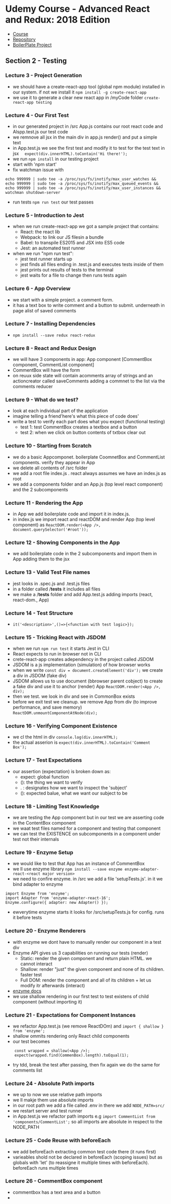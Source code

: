 # Udemy Course - Advanced React and Redux: 2018 Edition

* [Course](https://www.udemy.com/react-redux-tutorial/learn/v4/overview)
* [Repository](https://github.com/StephenGrider/AdvancedReduxCode)
* [BoilerPlate Project](https://github.com/StephenGrider/ReduxSimpleStarter)

## Section 2 - Testing

### Lecture 3 - Project Generation

* we should have a create-react-app tool (global npm module) installed in our system. if not we install it `npm install -g create-react-app`
* we use it to generate a clear new react app in /myCode folder `create-react-app testing`

### Lecture 4 - Our First Test

* in our generated project in /src App.js contains our root react code and Alspp.test.js our test code
* we remnove all jsx in the main div in app.js render() and put a simple text
* in App.test.js we see the first test and modify it to test for the test text in jsx `  expect(div.innerHTML).toContain('Hi there!');`
* we run `npm install` in our testing project
* start with 'npm start'
* fix watchman issue with
```
echo 999999 | sudo tee -a /proc/sys/fs/inotify/max_user_watches && 
echo 999999 | sudo tee -a /proc/sys/fs/inotify/max_queued_events && 
echo 999999 | sudo tee -a /proc/sys/fs/inotify/max_user_instances && 
watchman shutdown-server
```

* run tests `npm run test` our test passes

### Lecture 5 - Introduction to Jest

* when we run create-react-app we got a sample project that contains:
	* React: the react lib
	* Webpack: to link our JS filesin a bundle
	* Babel: to transpile ES2015 and JSX into ES5 code
	* Jest: an automated test runner
* when we run "npm run test":
	* jest test runner starts up
	* jest finds all files ending in .test.js and executes tests inside of them
	* jest prints out results of tests to the terminal
	* jest waits for a file to change then runs tests again

### Lecture 6 - App Overview

* we start with a simple project. a comment form.
* it has a text box to write comment and a button to submit. underneath in page alist of saved comments

### Lecture 7 - Installing Dependencies

* `npm install --save redux react-redux`

### Lecture 8 - React and Redux Design

* we will have 3 components in app: App component [CommentBox component, CommentList component]
* CommentBox will have the form
* on reuux side state will contain acomments array of strings and an actioncreator called saveComments adding a commnet to the list via the comments reducer

### Lecture 9 - What do we test?

* look at each individual part of the application
* imagine telling a friend'here's what this piece of code does'
* write a test to verify each part does what you expect (functional testing)
	* test 1: test CommentBox creates a textbox and a button
	* test 2: when we click on button contents of txtbox clear out

### Lecture 10 - Starting from Scratch

* we do a basic Appcomponet. boilerplate CoomnetBox and CommentList components. verify they appear in App
* we delete all contents of /src folder
* we add a root file index.js . react always assumes we have an index.js as root
* we add a components folder and an App.js (top level react component) and the 2 subcomponents

### Lecture 11 - Rendering the App

* in App we add boilerplate code and import it in index.js.
* in index.js we import react and reactDOM and render App (top level component) as `ReactDOM.render(<App />, document.querySelector('#root'));`

### Lecture 12 - Showing Components in the App

* we add boilerplate code in the 2 subcomponents and import them in App adding them to the jsx

### Lecture 13 - Valid Test File names

* jest looks in .spec.js and .test.js files
* in a folder called /__tests__ it includes all files
* we make a /__tests__ folder and add App.test.js adding imports (react, react-dom., App)

### Lecture 14 - Test Structure

* `it('<description>',()=>{<function with test logic>});`

### Lecture 15 - Tricking React with JSDOM

* when we run `npm run test` it starts Jest in CLI
* React expects to run in  browser not in CLI
* crete-react-app creates adependency in the project called JSDOM
* JSDOM is a js implementation (simulation) of how browser works
* when we write `const div = document.createElement('div');` we create a div in JSDOM (fake div)
* JSDOM allows us to use document (bbrowser parent cobject) to create a fake div and use it to anchor (render) App `ReactDOM.render(<App />, div);`
* then we test. we look in div and see in CommonBox exists
* before we exit test we cleanup. we remove App from div (to improve performance, and save memory) `ReactDOM.unmountComponentAtNode(div);`

### Lecture 16 - Verifying Component Existence

* we cl the html in div `console.log(div.innerHTML);`
* the actual asserion is `expect(div.innerHTML).toContain('Comment Box');`

### Lecture 17 - Test Expectations

* our assertion (expectation) is broken down as:
	* expect: global function
	* (<value that we are inpecting>): the thing we want to verify
	* .<matcher statement> : designates how we want to inspect the 'subject'	
	* (<value that we expect to see>): expected balue, what we want our subject to be

### Lecture 18 - Limiting Test Knowledge

* we are testing the App component but in our test we are asserting code in the ContentBox component
* we waat test files named for a component and testing that component
* we can test the EXISTENCE on subcomponents in a component under test not their internals

### Lecture 19 - Enzyme Setup

* we would like to test that App has an instance of CommentBox
* we ll use enzyme library `npm install --save enzyme enzyme-adapter-react-<react major version>`
* we need to confire enzyme. in /src we add a file 'setupTests.js'. in it we bind adapter to enzyme
```
import Enzyme from 'enzyme';
import Adapter from 'enzyme-adapter-react-16';
Enzyme.configure({ adapter: new Adapter() });
```
* ewverytime enzyme starts it looks for /src/setupTests.js for config. runs it before tests

### Lecture 20 - Enzyme Renderers

* with enzyme we dont have to manually render our component in a test div
* Enzyme API gives us 3 capabilities on running our tests (render)
	* Static: render the given component and return plain HTML. we cannot interact
	* Shallow: render "just" the given component and none of its children. faster test
	* Full DOM: render the component and all of its children + let us modify itr afterwards (interact)
* [enzyme docs](https://airbnb.io/enzyme)
* we use shallow rendering in our first test to test existens of child component (without importing it)

### Lecture 21 - Expectations for Component Instances

* we refactor App.test.js (we remove ReactDOm) and  `import { shallow } from 'enzyme'; `
* shallow ommits rendering only React child components
* our test becomes
```
	const wrapped = shallow(<App />);
	expect(wrapped.find(CommenBox).length).toEqual(1);
```
* try tdd, break the test after passing, then fix again
we do the same for comments list 

### Lecture 24 - Absolute Path imports

* we up to now we use relative path imports
* we ll makje them use absolute imports
* in our root path we add a file called .env in there we add `NODE_PATH=src/`
* we restart server and test runner
* in App.test.js we refactor path imports e.g `import CommentList from 'components/CommentList';` so all imports are absolute in respect to the NODE_PATH

### Lecture 25 - Code Reuse with beforeEach

* we add beforeEach extracting common test code there (it runs first)
* varieables shold not be declared in beforeEach (scoping issues) but as globals with 'let' (to reassigne it multiple times with beforeEach). beforeEach runs multiple times

### Lecture 26 - CommentBox component

* commentbox has a text area and a button
* 